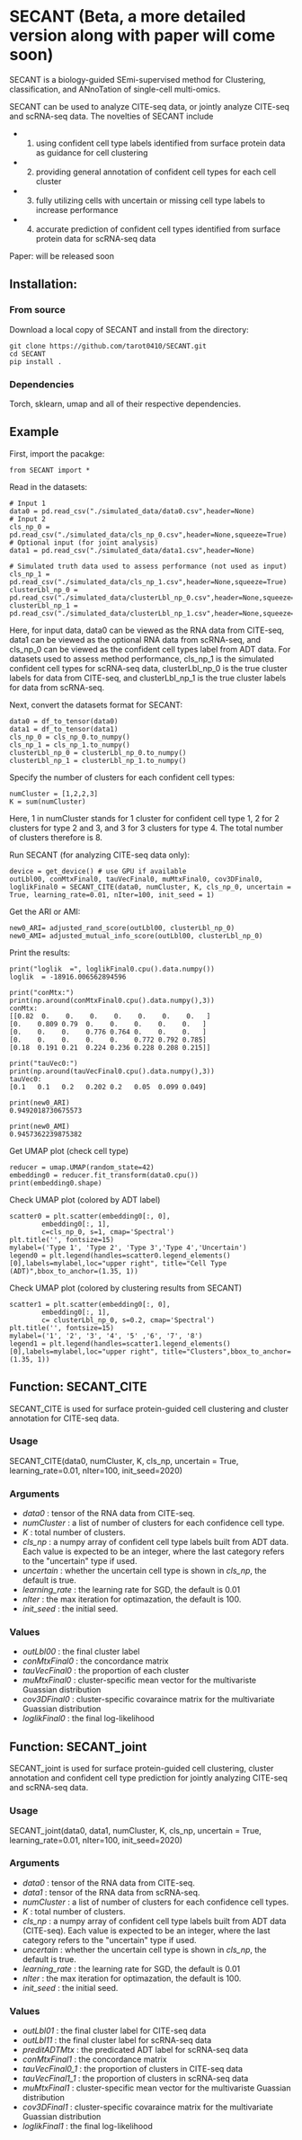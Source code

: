 # SECANT (Beta, a more detailed version along with paper will come soon)

SECANT is a biology-guided SEmi-supervised method for Clustering, classification, and ANnoTation of single-cell multi-omics. 

SECANT can be used to analyze CITE-seq data, or jointly analyze CITE-seq and scRNA-seq data. The novelties of SECANT include 
- 1) using confident cell type labels identified from surface protein data as guidance for cell clustering
- 2) providing general annotation of confident cell types for each cell cluster 
- 3) fully utilizing cells with uncertain or missing cell type labels to increase performance
- 4) accurate prediction of confident cell types identified from surface protein data for scRNA-seq data


Paper: will be released soon

## Installation:

### From source

Download a local copy of SECANT and install from the directory:

	git clone https://github.com/tarot0410/SECANT.git
	cd SECANT
	pip install .

### Dependencies

Torch, sklearn, umap and all of their respective dependencies. 

## Example 

First, import the pacakge:

    from SECANT import *

Read in the datasets:
    
    # Input 1
    data0 = pd.read_csv("./simulated_data/data0.csv",header=None)
    # Input 2
    cls_np_0 = pd.read_csv("./simulated_data/cls_np_0.csv",header=None,squeeze=True)
    # Optional input (for joint analysis)
    data1 = pd.read_csv("./simulated_data/data1.csv",header=None)
    
    # Simulated truth data used to assess performance (not used as input)
    cls_np_1 = pd.read_csv("./simulated_data/cls_np_1.csv",header=None,squeeze=True)
    clusterLbl_np_0 = pd.read_csv("./simulated_data/clusterLbl_np_0.csv",header=None,squeeze=True)
    clusterLbl_np_1 = pd.read_csv("./simulated_data/clusterLbl_np_1.csv",header=None,squeeze=True)

Here, for input data, data0 can be viewed as the RNA data from CITE-seq, data1 can be viewed as the optional RNA data from scRNA-seq, and cls_np_0 can be viewed as the confident cell types label from ADT data. For datasets used to assess method performance, cls_np_1 is the simulated confident cell types for scRNA-seq data, clusterLbl_np_0 is the true cluster labels for data from CITE-seq, and clusterLbl_np_1 is the true cluster labels for data from scRNA-seq.

Next, convert the datasets format for SECANT:

    data0 = df_to_tensor(data0)
    data1 = df_to_tensor(data1)
    cls_np_0 = cls_np_0.to_numpy()
    cls_np_1 = cls_np_1.to_numpy()
    clusterLbl_np_0 = clusterLbl_np_0.to_numpy()
    clusterLbl_np_1 = clusterLbl_np_1.to_numpy()
 
Specify the number of clusters for each confident cell types:

    numCluster = [1,2,2,3] 
    K = sum(numCluster)
    
Here, 1 in numCluster stands for 1 cluster for confident cell type 1, 2 for 2 clusters for type 2 and 3, and 3 for 3 clusters for type 4.
The total number of clusters therefore is 8.
    
Run SECANT (for analyzing CITE-seq data only):

    device = get_device() # use GPU if available
    outLbl00, conMtxFinal0, tauVecFinal0, muMtxFinal0, cov3DFinal0, loglikFinal0 = SECANT_CITE(data0, numCluster, K, cls_np_0, uncertain = True, learning_rate=0.01, nIter=100, init_seed = 1)

Get the ARI or AMI:

    new0_ARI= adjusted_rand_score(outLbl00, clusterLbl_np_0)
    new0_AMI= adjusted_mutual_info_score(outLbl00, clusterLbl_np_0)

Print the results:

    print("loglik  =", loglikFinal0.cpu().data.numpy()) 
    loglik  = -18916.006562894596
    
    print("conMtx:")
    print(np.around(conMtxFinal0.cpu().data.numpy(),3))
    conMtx:
    [[0.82  0.    0.    0.    0.    0.    0.    0.   ]
    [0.    0.809 0.79  0.    0.    0.    0.    0.   ]
    [0.    0.    0.    0.776 0.764 0.    0.    0.   ]
    [0.    0.    0.    0.    0.    0.772 0.792 0.785]
    [0.18  0.191 0.21  0.224 0.236 0.228 0.208 0.215]]
    
    print("tauVec0:")
    print(np.around(tauVecFinal0.cpu().data.numpy(),3))
    tauVec0:
    [0.1   0.1   0.2   0.202 0.2   0.05  0.099 0.049]

    print(new0_ARI)
    0.9492018730675573
    
    print(new0_AMI)
    0.9457362239875382

Get UMAP plot (check cell type)

    reducer = umap.UMAP(random_state=42)
    embedding0 = reducer.fit_transform(data0.cpu())
    print(embedding0.shape)

Check UMAP plot (colored by ADT label)

    scatter0 = plt.scatter(embedding0[:, 0],
            embedding0[:, 1],
            c=cls_np_0, s=1, cmap='Spectral')
    plt.title('', fontsize=15)
    mylabel=('Type 1', 'Type 2', 'Type 3','Type 4','Uncertain')
    legend0 = plt.legend(handles=scatter0.legend_elements()[0],labels=mylabel,loc="upper right", title="Cell Type (ADT)",bbox_to_anchor=(1.35, 1))

Check UMAP plot (colored by clustering results from SECANT)

	scatter1 = plt.scatter(embedding0[:, 0],
            embedding0[:, 1],
            c= clusterLbl_np_0, s=0.2, cmap='Spectral')
	plt.title('', fontsize=15)
	mylabel=('1', '2', '3', '4', '5' ,'6', '7', '8')
	legend1 = plt.legend(handles=scatter1.legend_elements()[0],labels=mylabel,loc="upper right", title="Clusters",bbox_to_anchor=(1.35, 1))

## Function: SECANT_CITE

SECANT_CITE is used for surface protein-guided cell clustering and cluster annotation for CITE-seq data.

### Usage
SECANT_CITE(data0, numCluster, K, cls_np, uncertain = True, learning_rate=0.01, nIter=100, init_seed=2020)

### Arguments
* *data0* :	tensor of the RNA data from CITE-seq.
* *numCluster* :	a list of number of clusters for each confidence cell type.
* *K* : total number of clusters. 
* *cls_np* :	a numpy array of confident cell type labels built from ADT data. Each value is expected to be an integer, where the last category refers to the "uncertain" type if used.
* *uncertain* :	whether the uncertain cell type is shown in *cls_np*, the default is true.
* *learning_rate* :	the learning rate for SGD, the default is 0.01 
* *nIter* :	the max iteration for optimazation, the default is 100.
* *init_seed* :	the initial seed.


### Values
* *outLbl00* : the final cluster label
* *conMtxFinal0* : the concordance matrix
* *tauVecFinal0* : the proportion of each cluster
* *muMtxFinal0* : cluster-specific mean vector for the multivariste Guassian distribution
* *cov3DFinal0* : cluster-specific covaraince matrix for the multivariate Guassian distribution
* *loglikFinal0* : the final log-likelihood


## Function: SECANT_joint

SECANT_joint is used for surface protein-guided cell clustering, cluster annotation and confident cell type prediction for jointly analyzing CITE-seq and scRNA-seq data.

### Usage
SECANT_joint(data0, data1, numCluster, K, cls_np, uncertain = True, learning_rate=0.01, nIter=100, init_seed=2020)

### Arguments
* *data0* :	tensor of the RNA data from CITE-seq.
* *data1* :	tensor of the RNA data from scRNA-seq.
* *numCluster* :	a list of number of clusters for each confidence cell types.
* *K* : total number of clusters. 
* *cls_np* :	a numpy array of confident cell type labels built from ADT data (CITE-seq). Each value is expected to be an integer, where the last category refers to the "uncertain" type if used.
* *uncertain* :	whether the uncertain cell type is shown in *cls_np*, the default is true.
* *learning_rate* :	the learning rate for SGD, the default is 0.01 
* *nIter* :	the max iteration for optimazation, the default is 100.
* *init_seed* :	the initial seed.


### Values
* *outLbl01* : the final cluster label for CITE-seq data
* *outLbl11* : the final cluster label for scRNA-seq data
* *preditADTMtx* : the predicated ADT label for scRNA-seq data
* *conMtxFinal1* : the concordance matrix
* *tauVecFinal0_1* : the proportion of clusters in CITE-seq data
* *tauVecFinal1_1* : the proportion of clusters in scRNA-seq data
* *muMtxFinal1* : cluster-specific mean vector for the multivariste Guassian distribution
* *cov3DFinal1* : cluster-specific covaraince matrix for the multivariate Guassian distribution
* *loglikFinal1* : the final log-likelihood


